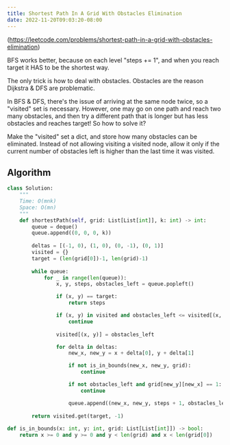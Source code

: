 ```yaml
---
title: Shortest Path In A Grid With Obstacles Elimination
date: 2022-11-20T09:03:20-08:00
---
```


(https://leetcode.com/problems/shortest-path-in-a-grid-with-obstacles-elimination)

BFS works better, because on each level "steps += 1", and when you reach target it HAS to be
the shortest way.

The only trick is how to deal with obstacles. Obstacles are the reason Dijkstra & DFS are
problematic.

In BFS & DFS, there's the issue of arriving at the same node twice, so a "visited" set is
necessary. However, one may go on one path and reach two many obstacles, and then try a
different path that is longer but has less obstacles and reaches target! So how to solve it?

Make the "visited" set a dict, and store how many obstacles can be eliminated. Instead of not
allowing visiting a visited node, allow it only if the current number of obstacles left is
higher than the last time it was visited.

## Algorithm

```python
class Solution:
    """
    Time: O(mnk)
    Space: O(mn)
    """
    def shortestPath(self, grid: List[List[int]], k: int) -> int:
        queue = deque()
        queue.append((0, 0, 0, k))
        
        deltas = [(-1, 0), (1, 0), (0, -1), (0, 1)]
        visited = {}
        target = (len(grid[0])-1, len(grid)-1)
        
        while queue:
            for _ in range(len(queue)):
                x, y, steps, obstacles_left = queue.popleft()

                if (x, y) == target:
                    return steps

                if (x, y) in visited and obstacles_left <= visited[(x, y)]:
                    continue
                                
                visited[(x, y)] = obstacles_left

                for delta in deltas:
                    new_x, new_y = x + delta[0], y + delta[1]

                    if not is_in_bounds(new_x, new_y, grid):
                        continue

                    if not obstacles_left and grid[new_y][new_x] == 1:
                        continue

                    queue.append((new_x, new_y, steps + 1, obstacles_left - int(grid[new_y][new_x] == 1)))
        
        return visited.get(target, -1)
            
def is_in_bounds(x: int, y: int, grid: List[List[int]]) -> bool:
    return x >= 0 and y >= 0 and y < len(grid) and x < len(grid[0])

```


